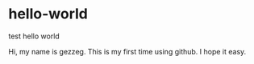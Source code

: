 # hello-world
test hello world

Hi, my name is gezzeg. This is my first time using github.
I hope it easy.

